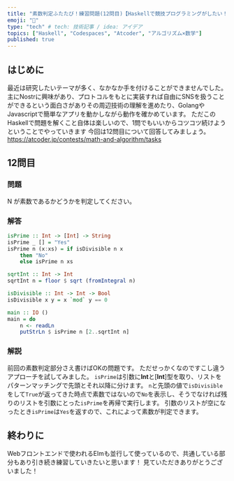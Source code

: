 ```yaml
---
title: "素数判定ふたたび！練習問題(12問目)【Haskellで競技プログラミングがしたい！ Part6】"
emoji: "👻"
type: "tech" # tech: 技術記事 / idea: アイデア
topics: ["Haskell", "Codespaces", "Atcoder", "アルゴリズム×数学"]
published: true
---
```

## はじめに
最近は研究したいテーマが多く、なかなか手を付けることができませんでした。
主にNostrに興味があり、プロトコルをもとに実装すれば自由にSNSを扱うことができるという面白さがありその周辺技術の理解を進めたり、GolangやJavascriptで簡単なアプリを動かしながら動作を確かめています。
ただこのHaskellで問題を解くこと自体は楽しいので、1問でもいいからコツコツ続けようということでやっていきます
今回は12問目について回答してみましょう。
https://atcoder.jp/contests/math-and-algorithm/tasks

## 12問目
### 問題
N が素数であるかどうかを判定してください。
### 解答
```haskell
isPrime :: Int -> [Int] -> String
isPrime _ [] = "Yes"
isPrime n (x:xs) = if isDivisible n x
    then "No"
    else isPrime n xs

sqrtInt :: Int -> Int
sqrtInt n = floor $ sqrt (fromIntegral n)

isDivisible :: Int -> Int -> Bool
isDivisible x y = x `mod` y == 0

main :: IO ()
main = do
    n <- readLn
    putStrLn $ isPrime n [2..sqrtInt n]
```
### 解説
前回の素数判定部分さえ書けばOKの問題です。
ただせっかくなのですこし違うアプローチを試してみました。
`isPrime`は引数に**Int**と[**Int**]型を取り、リストをパターンマッチングで先頭とそれ以降に分けます。
`n`と先頭の値で`isDivisible`をして`True`が返ってきた時点で素数ではないので`No`を表示し、そうでなければ残りのリストを引数にとった`isPrime`を再帰で実行します。
引数のリストが空になったとき`isPrime`は`Yes`を返すので、これによって素数が判定できます。

## 終わりに
Webフロントエンドで使われるElmも並行して使っているので、共通している部分もあり引き続き練習していきたいと思います！
見ていただきありがとうございました！
